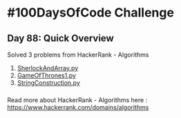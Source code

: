 # #100DaysOfCode Challenge
## Day 88: Quick Overview
Solved 3 problems from HackerRank - Algorithms
1. [SherlockAndArray.py](https://github.com/sandeep-krishna/100DaysOfCode/blob/master/Day%2088/SherlockAndArray.py)
2. [GameOfThrones1.py](https://github.com/sandeep-krishna/100DaysOfCode/blob/master/Day%2088/GameOfThrones1.py)
3. [StringConstruction.py](https://github.com/sandeep-krishna/100DaysOfCode/blob/master/Day%2088/StringConstruction.py)
### 
Read more about HackerRank - Algorithms here : https://www.hackerrank.com/domains/algorithms